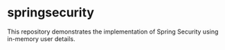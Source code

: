 # springsecurity
This repository demonstrates the implementation of Spring Security using in-memory user details. 
